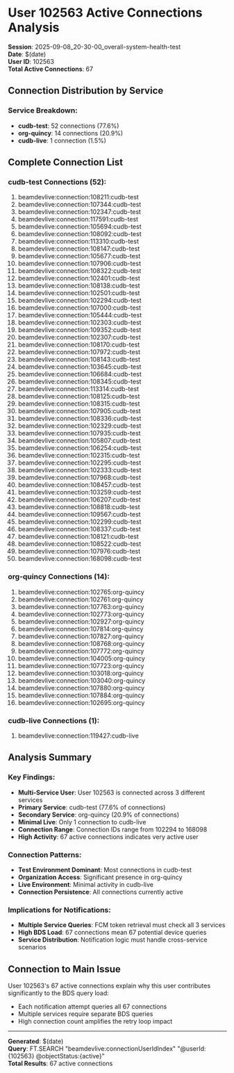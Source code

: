 # User 102563 Active Connections Analysis
**Session**: 2025-09-08_20-30-00_overall-system-health-test  
**Date**: $(date)  
**User ID**: 102563  
**Total Active Connections**: 67

## Connection Distribution by Service

### Service Breakdown:
- **cudb-test**: 52 connections (77.6%)
- **org-quincy**: 14 connections (20.9%)
- **cudb-live**: 1 connection (1.5%)

## Complete Connection List

### cudb-test Connections (52):
1. beamdevlive:connection:108211:cudb-test
2. beamdevlive:connection:107344:cudb-test
3. beamdevlive:connection:102347:cudb-test
4. beamdevlive:connection:117591:cudb-test
5. beamdevlive:connection:105694:cudb-test
6. beamdevlive:connection:108092:cudb-test
7. beamdevlive:connection:113310:cudb-test
8. beamdevlive:connection:108147:cudb-test
9. beamdevlive:connection:105677:cudb-test
10. beamdevlive:connection:107906:cudb-test
11. beamdevlive:connection:108322:cudb-test
12. beamdevlive:connection:102401:cudb-test
13. beamdevlive:connection:108138:cudb-test
14. beamdevlive:connection:102501:cudb-test
15. beamdevlive:connection:102294:cudb-test
16. beamdevlive:connection:107000:cudb-test
17. beamdevlive:connection:105444:cudb-test
18. beamdevlive:connection:102303:cudb-test
19. beamdevlive:connection:109352:cudb-test
20. beamdevlive:connection:102307:cudb-test
21. beamdevlive:connection:108170:cudb-test
22. beamdevlive:connection:107972:cudb-test
23. beamdevlive:connection:108143:cudb-test
24. beamdevlive:connection:103645:cudb-test
25. beamdevlive:connection:106684:cudb-test
26. beamdevlive:connection:108345:cudb-test
27. beamdevlive:connection:113314:cudb-test
28. beamdevlive:connection:108125:cudb-test
29. beamdevlive:connection:108315:cudb-test
30. beamdevlive:connection:107905:cudb-test
31. beamdevlive:connection:108336:cudb-test
32. beamdevlive:connection:102329:cudb-test
33. beamdevlive:connection:107935:cudb-test
34. beamdevlive:connection:105807:cudb-test
35. beamdevlive:connection:106254:cudb-test
36. beamdevlive:connection:102315:cudb-test
37. beamdevlive:connection:102295:cudb-test
38. beamdevlive:connection:102333:cudb-test
39. beamdevlive:connection:107968:cudb-test
40. beamdevlive:connection:108457:cudb-test
41. beamdevlive:connection:103259:cudb-test
42. beamdevlive:connection:106207:cudb-test
43. beamdevlive:connection:108818:cudb-test
44. beamdevlive:connection:109567:cudb-test
45. beamdevlive:connection:102299:cudb-test
46. beamdevlive:connection:108337:cudb-test
47. beamdevlive:connection:108121:cudb-test
48. beamdevlive:connection:108522:cudb-test
49. beamdevlive:connection:107976:cudb-test
50. beamdevlive:connection:168098:cudb-test

### org-quincy Connections (14):
1. beamdevlive:connection:102765:org-quincy
2. beamdevlive:connection:102761:org-quincy
3. beamdevlive:connection:107763:org-quincy
4. beamdevlive:connection:102773:org-quincy
5. beamdevlive:connection:102927:org-quincy
6. beamdevlive:connection:107814:org-quincy
7. beamdevlive:connection:107827:org-quincy
8. beamdevlive:connection:108768:org-quincy
9. beamdevlive:connection:107772:org-quincy
10. beamdevlive:connection:104005:org-quincy
11. beamdevlive:connection:107723:org-quincy
12. beamdevlive:connection:103018:org-quincy
13. beamdevlive:connection:103040:org-quincy
14. beamdevlive:connection:107880:org-quincy
15. beamdevlive:connection:107884:org-quincy
16. beamdevlive:connection:102695:org-quincy

### cudb-live Connections (1):
1. beamdevlive:connection:119427:cudb-live

## Analysis Summary

### Key Findings:
- **Multi-Service User**: User 102563 is connected across 3 different services
- **Primary Service**: cudb-test (77.6% of connections)
- **Secondary Service**: org-quincy (20.9% of connections)  
- **Minimal Live**: Only 1 connection to cudb-live
- **Connection Range**: Connection IDs range from 102294 to 168098
- **High Activity**: 67 active connections indicates very active user

### Connection Patterns:
- **Test Environment Dominant**: Most connections in cudb-test
- **Organization Access**: Significant presence in org-quincy
- **Live Environment**: Minimal activity in cudb-live
- **Connection Persistence**: All connections currently active

### Implications for Notifications:
- **Multiple Service Queries**: FCM token retrieval must check all 3 services
- **High BDS Load**: 67 connections mean 67 potential device queries
- **Service Distribution**: Notification logic must handle cross-service scenarios

## Connection to Main Issue
User 102563's 67 active connections explain why this user contributes significantly to the BDS query load:
- Each notification attempt queries all 67 connections
- Multiple services require separate BDS queries
- High connection count amplifies the retry loop impact

---
**Generated**: $(date)  
**Query**: FT.SEARCH "beamdevlive:connectionUserIdIndex" "@userId:{102563} @objectStatus:{active}"  
**Total Results**: 67 active connections
